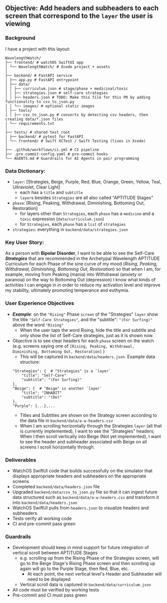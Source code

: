 ## Objective: Add headers and subheaders to each screen that correspond to the `layer` the user is viewing

### Background

I have a project with this layout:

```
WavelengthWatch/
├── frontend/ # watchOS SwiftUI app
│ └── WavelengthWatch/ # Xcode project + assets
│
├── backend/ # FastAPI service
│ ├── app.py # FastAPI entrypoint
│ ├── data/
│ │ ├── curriculum.json # stage/phase + medicinal/toxic
│ │ ├── strategies.json # self-care strategies
│ │ ├── headers.json # TODO: Make this file for this PR by adding functionality to csv_to_json.py
│ │ └── images/ # optional static images
│ ├── tools/
│ │ ├── csv_to_json.py # converts by detecting csv headers, then creating data/*.json files
│ └── requirements.txt
│
├── tests/ # shared test root
│ ├── backend/ # pytest for FastAPI
│ └── frontend/ # Swift XCTest / Swift Testing (lives in Xcode)
│
├── .github/workflows/ci.yml # CI pipeline
├── .pre-commit-config.yaml # pre-commit hooks
└── AGENTS.md # Guardrails for AI Agents in pair programming
```

### Data Dictionary:
- `layer`: [Strategies, Beige, Purple, Red, Blue, Orange, Green, Yellow, Teal, Ultraviolet, Clear Light]
  - each has a `title` and `subtitle`
  - `layer`s besides `Strategies` are all also called "APTITUDE Stages"
- `phase`: [Rising, Peaking, Withdrawal, Diminishing, Bottoming Out, Restoration]
  - for layers other than `Strategies`, each `phase` has a `medicine` and a `toxic` expression (`data/curriculum.json`)
  - for `Strategies`, each `phase` has a `list` of `strategies`
- `strategies`: everything in `backend/data/strategies.json`

### Key User Story:
As a person with **Bipolar Disorder**, I want to be able to see the Self-Care ***Strategies*** that are recommended
in the Archetypal Wavelength APTITUDE Curriculum for each Phase of the sine curve of my mood (_Rising, Peaking,
Withdrawal, Diminishing, Bottoming Out, Restoration_) so that when I am, for example, moving from Peaking (mania)
into Withdrawal (anxiety or paranoia) on the way to Bottoming Out (depression) I know what kinds of activities
I can engage in in order to reduce my activation level and improve my stability, ultimately promoting temperance
and euthymia.

### User Experience Objectives
- ***Example***: on the `"Rising"` Phase `screen` of the "Strategies" `layer`
  show the title `"Self-Care Strategies"`, and the "subtitle": `"(For Surfing)"` above the word `"Rising"`
  - When the user taps the word Rising, hide the title and subtitle and only show the list of Self-Care strategies, just as it is shown now.
- Objective is to see clear headers for each `phase` screen on the watch (e.g. screens saying one of
  `[Rising, Peaking, Withdrawal, Diminishing, Bottoming Out, Restoration]` )
    - This will be captured in `backend/data/headers.json`. Example data structure:
    ```
    "Strategies": {  # "Strategies" is a `layer`
        "title": "Self-Care"
        "subtitle": "(For Surfing)"
    },
    "Beige": {  # "Beige" is another `layer`
        "title": "INHABIT"
        "subtitle": "(Do)"
    },
    "Purple": {...},...
    ```
    - Titles and Subtitles are shown on the Strategy screen according to the data file in `backend/data/a-w-headers.csv`
    - When I am scrolling horizontally through the Strategies `layer` (all that is currently implemented), I want to see the "Strategies" headers;
      When I then scroll vertically into Beige (Not yet implemented), I want to see the header and subheader associated with Beige on all screens I
      scroll horizontally through.

### Deliverables
- WatchOS SwiftUI code that builds successfully on the simulator that displays appropriate headers and subheaders on the appropriate screens
- Completed `backend/data/headers.json` file
- Upgraded `backend/data/csv_to_json.py` file so that it can ingest future data
  structured such as `backend/data/a-w-headers.csv` and transform it into `backend/data/headers.json`
- WatchOS SwiftUI pulls from `headers.json` to visualize headers and subheaders.
- Tests verify all working code
- CI and pre-commit pass green

### Guardrails
- Development should keep in mind support for future integration of vertical scroll between APTITUDE Stages
    - e.g. scrolling up from the Rising Phase of the Strategies screen, will go to the Beige Stage's Rising Phase screen
    and then scrolling up again will go to the Purple Stage, then Red, Blue, etc.
      - At each point, the next vertical level's Header and Subheader will need to be displayed
    - Vertical scroll data is captured in `backend/data/curriculum.json`
- All code must be verified by working tests
- Pre-commit and CI must pass green
